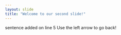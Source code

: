 ```yaml
---
layout: slide
title: "Welcome to our second slide!"
---
```

sentence added on line 5
Use the left arrow to go back!
